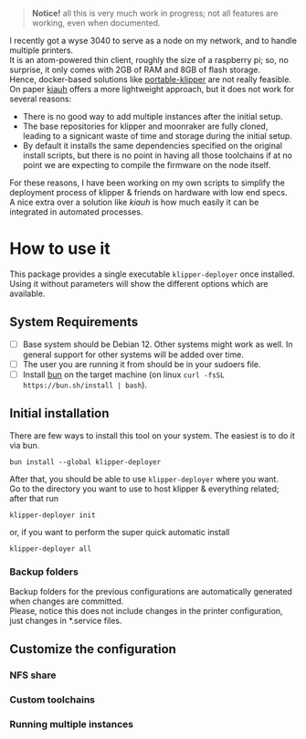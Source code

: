 > **Notice!** all this is very much work in progress; not all features are working, even when documented.

I recently got a wyse 3040 to serve as a node on my network, and to handle multiple printers.  
It is an atom-powered thin client, roughly the size of a raspberry pi; so, no surprise, it only comes with 2GB of RAM and 8GB of flash storage.  
Hence, docker-based solutions like [portable-klipper](https://github.com/KaruroChori/portable-klipper) are not really feasible.  
On paper [kiauh](https://github.com/dw-0/kiauh) offers a more lightweight approach, but it does not work for several reasons:

- There is no good way to add multiple instances after the initial setup.
- The base repositories for klipper and moonraker are fully cloned, leading to a signicant waste of time and storage during the initial setup.
- By default it installs the same dependencies specified on the original install scripts, but there is no point in having all those toolchains if at no point we are expecting to compile the firmware on the node itself.

For these reasons, I have been working on my own scripts to simplify the deployment process of klipper & friends on hardware with low end specs.  
A nice extra over a solution like _kiauh_ is how much easily it can be integrated in automated processes.

# How to use it

This package provides a single executable `klipper-deployer` once installed.  
Using it without parameters will show the different options which are available.

## System Requirements

- [ ] Base system should be Debian 12. Other systems might work as well. In general support for other systems will be added over time.
- [ ] The user you are running it from should be in your sudoers file.
- [ ] Install [bun](https://github.com/oven-sh/bun) on the target machine (on linux `curl -fsSL https://bun.sh/install | bash`).

## Initial installation

There are few ways to install this tool on your system. The easiest is to do it via bun.

```
bun install --global klipper-deployer
```

After that, you should be able to use `klipper-deployer` where you want.  
Go to the directory you want to use to host klipper & everything related; after that run

```
klipper-deployer init
```

or, if you want to perform the super quick automatic install

```
klipper-deployer all
```

### Backup folders

Backup folders for the previous configurations are automatically generated when changes are committed.  
Please, notice this does not include changes in the printer configuration, just changes in \*.service files.

## Customize the configuration

### NFS share

### Custom toolchains

### Running multiple instances

